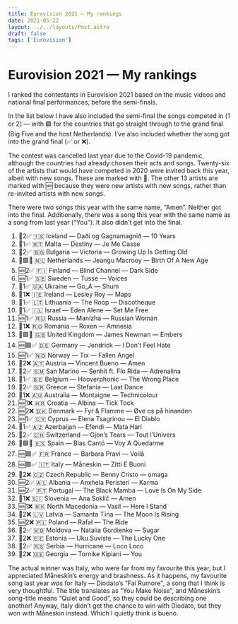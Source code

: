 ```yaml
---
title: Eurovision 2021 — My rankings
date: 2021-05-22
layout: ../../layouts/Post.astro
draft: false
tags: ['Eurovision']
---
```


# Eurovision 2021 — My rankings

I ranked the contestants in Eurovision 2021 based on the music videos and national final performances, before the semi-finals.

In the list below I have also included the semi-final the songs competed in (1️ or 2️) — with 🟩 for the countries that go straight through to the grand final (Big Five and the host Netherlands). I’ve also included whether the song got into the grand final (✅ or ❌).

The contest was cancelled last year due to the Covid-19 pandemic, although the countries had already chosen their acts and songs. Twenty-six of the artists that would have competed in 2020 were invited back this year, albeit with new songs. These are marked with 🔁. The other 13 artists are marked with 🆕 because they were new artists with new songs, rather than re-invited artists with new songs.

There were two songs this year with the same name, “Amen”. Neither got into the final. Additionally, there was a song this year with the same name as a song from last year (“You”). It also didn’t get into the final.

1. 🔁2️✅ 🇮🇸 Iceland — <span lang="is">Daði og Gagnamagnið</is> — <span lang="en">10 Years</span>
1. 🔁1️✅ 🇲🇹 Malta — Destiny — <span lang="fr">Je Me Casse</span>
1. 🔁2️✅ 🇧🇬 Bulgaria — Victoria — <span lang="en">Growing Up Is Getting Old</span>
1. 🔁🟩✅ 🇳🇱 Netherlands — Jeangu Macrooy — <span lang="en">Birth Of A New Age</span>
1. 🆕2️✅ 🇫🇮 Finland — Blind Channel — <span lang="en">Dark Side</span>
1. 🆕1️✅ 🇸🇪 Sweden — Tusse — <span lang="en">Voices</span>
1. 🔁1️✅ 🇺🇦 Ukraine — Go_A — <span lang="uk">Shum</span>
1. 🔁1️❌ 🇮🇪 Ireland — Lesley Roy — <span lang="en">Maps</span>
1. 🔁1️✅ 🇱🇹 Lithuania — The Roop — <span lang="en">Discotheque</span>
1. 🔁1️✅ 🇮🇱 Israel — Eden Alene — <span lang="en">Set Me Free</span>
1. 🆕1️✅ 🇷🇺 Russia — Manizha — <span lang="en">Russian Woman</span>
1. 🔁1️❌ 🇷🇴 Romania — Roxen — <span lang="en">Amnesia</span>
1. 🔁🟩✅ 🇬🇧 United Kingdom — James Newman — <span lang="en">Embers</span>
1. 🆕🟩✅ 🇩🇪 Germany — Jendrick — <span lang="en">I Don’t Feel Hate</span>
1. 🆕1️✅ 🇳🇴 Norway — Tix — <span lang="en">Fallen Angel</span>
1. 🔁2️❌ 🇦🇹 Austria — Vincent Bueno — <span lang="en">Amen</span>
1. 🔁2️✅ 🇸🇲 San Marino — Senhit ft. Flo Rida — <span lang="es">Adrenalina</span>
1. 🔁1️✅ 🇧🇪 Belgium — Hooverphonic — <span lang="en">The Wrong Place</span>
1. 🔁2️✅ 🇬🇷 Greece — Stefania — <span lang="en">Last Dance</span>
1. 🔁1️❌ 🇦🇺 Australia — Montaigne — <span lang="en">Technicolour</span>
1. 🆕1️❌ 🇭🇷 Croatia — Albina — <span lang="en">Tick Tock</span>
1. 🆕2️❌ 🇩🇰 Denmark — Fyr & Flamme — <span lang="da">Øve os på hinanden</span>
1. 🆕1️✅ 🇨🇾 Cyprus — Elena Tsagrinou — <span lang="es">El Diablo</span>
1. 🔁1️✅ 🇦🇿 Azerbaijan — Efendi — <span lang="en">Mata Hari</span>
1. 🔁2️✅ 🇨🇭 Switzerland — Gjon’s Tears — <span lang="fr">Tout l’Univers</span>
1. 🔁🟩✅ 🇪🇸 Spain — Blas Cantó — <span lang="es">Voy A Quedarme</span>
1. 🆕🟩✅ 🇫🇷 France — Barbara Pravi — <span lang="fr">Voilà</span>
1. 🆕🟩✅ 🇮🇹 Italy — Måneskin — <span lang="it">Zitti E Buoni</span>
1. 🔁2️❌ 🇨🇿 Czech Republic — Benny Cristo — <span lang="en">omaga</span>
1. 🆕2️✅ 🇦🇱 Albania — Anxhela Peristeri — <span lang="en">Karma</span>
1. 🆕2️✅ 🇵🇹 Portugal — The Black Mamba — <span lang="en">Love Is On My Side</span>
1. 🔁1️❌ 🇸🇮 Slovenia — Ana Soklič — <span lang="en">Amen</span>
1. 🆕1️❌ 🇲🇰 North Macedonia — Vasil — <span lang="en">Here I Stand</span>
1. 🔁2️❌ 🇱🇻 Latvia — Samanta Tīna — <span lang="en">The Moon Is Rising</span>
1. 🆕2️❌ 🇵🇱 Poland — Rafał — <span lang="en">The Ride</span>
1. 🔁2️✅ 🇲🇩 Moldova — Natalia Gordienko — <span lang="en">Sugar</span>
1. 🔁2️❌ 🇪🇪 Estonia — Uku Suviste — <span lang="en">The Lucky One</span>
1. 🔁2️✅ 🇷🇸 Serbia — Hurricane — <span lang="es">Loco Loco</span>
1. 🔁2️❌ 🇬🇪 Georgia — Tornike Kipiani — <span lang="en">You</span>

The actual winner was Italy, who were far from my favourite this year, but I appreciated Måneskin’s energy and brashness.
As it happens, my favourite song last year <em>was</em> for Italy — Diodato’s <span lang="it">“Fai Rumore”</span>, a song that I think is very thoughtful.
The title translates as “You Make Noise”, and Måneskin’s song-title means “Quiet and Good”, so they could be describing one another!
Anyway, Italy didn’t get the chance to win with Diodato, but they won with Måneskin instead.
Which I quietly think is <span lang="it">bueno</span>.
